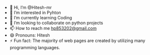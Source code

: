- 👋 Hi, I’m @Hitesh-mr
- 👀 I’m interested in Pyhton
- 🌱 I’m currently learning Coding
- 💞️ I’m looking to collaborate on python projects
- 📫 How to reach me hp853202@gmail.com
- 😄 Pronouns: Hitesh
- ⚡ Fun fact: The majority of web pages are created by utilizing many programming languages.

<!---
Hitesh-mr/Hitesh-mr is a ✨ special ✨ repository because its `README.md` (this file) appears on your GitHub profile.
You can click the Preview link to take a look at your changes.
--->
